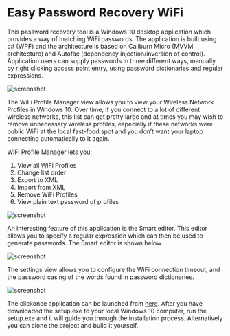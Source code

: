 # Easy Password Recovery WiFi

This password recovery tool is a Windows 10 desktop application which provides a way of matching WiFi passwords. The application is built using c# (WPF) and the architecture is based on Caliburn Micro (MVVM architecture) and Autofac (dependency injection/inversion of control). Application users can supply passwords in three different ways, manually by right clicking access point entry, using password dictionaries and regular expressions.

<img alt="screenshot" src="https://github.com/Dreamchaser1976/EasyPasswordRecoveryWiFi/blob/master/PreviewImages/BruteforceView.png" />

The WiFi Profile Manager view allows you to view your Wireless Network Profiles in Windows 10. Over time, if you connect to a lot of different wireless networks, this list can get pretty large and at times you may wish to remove unnecessary wireless profiles, especially if these networks were public WiFi at the local fast-food spot and you don’t want your laptop connecting automatically to it again.

WiFi Profile Manager lets you:
1. View all WiFi Profiles
2. Change list order
3. Export to XML
4. Import from XML
5. Remove WiFi Profiles
6. View plain text password of profiles

<img alt="screenshot" src="https://github.com/Dreamchaser1976/EasyPasswordRecoveryWiFi/blob/master/PreviewImages/ProfileManager.png" />

An interesting feature of this application is the Smart editor. This editor allows you to specify a regular expression which can then be used to generate passwords. The Smart editor is shown below.

<img alt="screenshot" src="https://github.com/Dreamchaser1976/EasyPasswordRecoveryWiFi/blob/master/PreviewImages/RegExView.png" />

The settings view allows you to configure the WiFi connection timeout, and the password casing of the words found in password dictionaries.

<img alt="screenshot" src="https://github.com/Dreamchaser1976/EasyPasswordRecoveryWiFi/blob/master/PreviewImages/SettingsView.png" />

The clickonce application can be launched from <a href="https://github.com/Dreamchaser1976/EasyPasswordRecoveryWiFi/blob/master/EasyPasswordRecoveryWiFi/publish/setup.exe" target="_blank">here</a>. After you have downloaded the setup.exe to your local Windows 10 computer, run the setup.exe and it will guide you through the installation process. Alternatively you can clone the project and build it yourself.  
